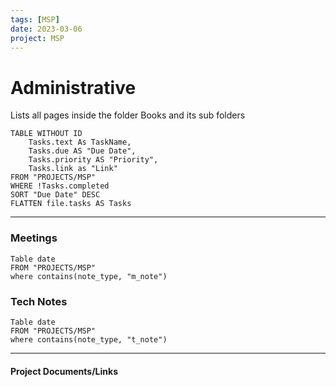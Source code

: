 ```yaml
---
tags: [MSP]
date: 2023-03-06
project: MSP
---
```


# Administrative

Lists all pages inside the folder Books and its sub folders

```dataview 
TABLE WITHOUT ID
	Tasks.text As TaskName,
	Tasks.due AS "Due Date", 
	Tasks.priority AS "Priority",
	Tasks.link as "Link"
FROM "PROJECTS/MSP" 
WHERE !Tasks.completed
SORT "Due Date" DESC
FLATTEN file.tasks AS Tasks
```

___


### Meetings

```dataview
Table date
FROM "PROJECTS/MSP" 
where contains(note_type, "m_note")
```

### Tech Notes

```dataview
Table date
FROM "PROJECTS/MSP" 
where contains(note_type, "t_note")
```

---

#### Project Documents/Links
